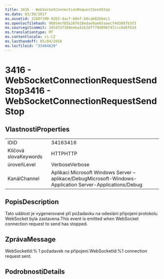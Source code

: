 ```yaml
---
title: 3416 - WebSocketConnectionRequestSendStop
ms.date: 03/30/2017
ms.assetid: 2288f390-9263-4acf-b0ef-b0cab82bbec1
ms.openlocfilehash: 90854ef85b26f618edae9ae65aaecf4d3097b3f3
ms.sourcegitcommit: 3d5d33f384eeba41b2dff79d096f47ccc8d8f03d
ms.translationtype: MT
ms.contentlocale: cs-CZ
ms.lasthandoff: 05/04/2018
ms.locfileid: "33464620"
---
```

# <a name="3416---websocketconnectionrequestsendstop"></a><span data-ttu-id="d3d2d-102">3416 - WebSocketConnectionRequestSendStop</span><span class="sxs-lookup"><span data-stu-id="d3d2d-102">3416 - WebSocketConnectionRequestSendStop</span></span>
## <a name="properties"></a><span data-ttu-id="d3d2d-103">Vlastnosti</span><span class="sxs-lookup"><span data-stu-id="d3d2d-103">Properties</span></span>  
  
|||  
|-|-|  
|<span data-ttu-id="d3d2d-104">ID</span><span class="sxs-lookup"><span data-stu-id="d3d2d-104">ID</span></span>|<span data-ttu-id="d3d2d-105">3416</span><span class="sxs-lookup"><span data-stu-id="d3d2d-105">3416</span></span>|  
|<span data-ttu-id="d3d2d-106">Klíčová slova</span><span class="sxs-lookup"><span data-stu-id="d3d2d-106">Keywords</span></span>|<span data-ttu-id="d3d2d-107">HTTP</span><span class="sxs-lookup"><span data-stu-id="d3d2d-107">HTTP</span></span>|  
|<span data-ttu-id="d3d2d-108">úroveň</span><span class="sxs-lookup"><span data-stu-id="d3d2d-108">Level</span></span>|<span data-ttu-id="d3d2d-109">Verbose</span><span class="sxs-lookup"><span data-stu-id="d3d2d-109">Verbose</span></span>|  
|<span data-ttu-id="d3d2d-110">Kanál</span><span class="sxs-lookup"><span data-stu-id="d3d2d-110">Channel</span></span>|<span data-ttu-id="d3d2d-111">Aplikaci Microsoft Windows Server – aplikace/Debug</span><span class="sxs-lookup"><span data-stu-id="d3d2d-111">Microsoft-Windows-Application Server-Applications/Debug</span></span>|  
  
## <a name="description"></a><span data-ttu-id="d3d2d-112">Popis</span><span class="sxs-lookup"><span data-stu-id="d3d2d-112">Description</span></span>  
 <span data-ttu-id="d3d2d-113">Tato událost je vygenerované při požadavku na odeslání připojení protokolu WebSocket byla zastavena.</span><span class="sxs-lookup"><span data-stu-id="d3d2d-113">This event is emitted when WebSocket connection request to send has stopped.</span></span>  
  
## <a name="message"></a><span data-ttu-id="d3d2d-114">Zpráva</span><span class="sxs-lookup"><span data-stu-id="d3d2d-114">Message</span></span>  
 <span data-ttu-id="d3d2d-115">WebSocketId:% 1 požadavek na připojení.</span><span class="sxs-lookup"><span data-stu-id="d3d2d-115">WebSocketId:%1 connection request sent.</span></span>  
  
## <a name="details"></a><span data-ttu-id="d3d2d-116">Podrobnosti</span><span class="sxs-lookup"><span data-stu-id="d3d2d-116">Details</span></span>
